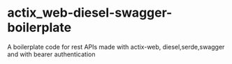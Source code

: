 # actix_web-diesel-swagger-boilerplate
A boilerplate code for rest APIs made with actix-web, diesel,serde,swagger and with bearer authentication
